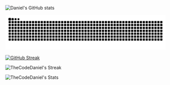 ![Daniel's GitHub stats](https://github-readme-stats.vercel.app/api?username=TheCodeDaniel&show_icons=true&theme=codeSTACKr)

<img src="https://raw.githubusercontent.com/TheCodeDaniel/TheCodeDaniel/output/snake.svg" alt="Snake animation" />


[![GitHub Streak](http://github-readme-streak-stats.herokuapp.com?user=TheCodeDaniel&theme=dark&background=000000)](https://git.io/streak-stats)


![TheCodeDaniel's Streak](https://github-readme-streak-stats.herokuapp.com/?user=TheCodeDaniel&theme=dark&hide_border=true)

![TheCodeDaniel's Stats](https://github-readme-stats.vercel.app/api?username=TheCodeDaniel&theme=dark&show_icons=true&hide_border=true&count_private=true)






